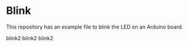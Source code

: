 # Blink

This repository has an example file to blink the LED on an Arduino board.

blink2
blink2
blink2
